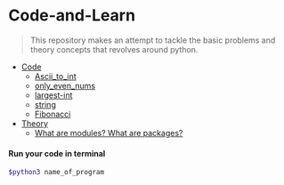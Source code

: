 # Code-and-Learn

> This repository makes an attempt to tackle the basic problems and theory concepts that revolves around python.

- [Code]()
    - [Ascii_to_int](./Codes/1.Ascii-to-int/ascii_to_int.py)
    - [only_even_nums](./Codes/2.Even-only/only_even_nums.py)
     - [largest-int](./Codes/3.Largest-int/largest_int.py)
     - [string](./Codes/4.String-of-numbers/string.py)
     - [Fibonacci](./Codes/5.Fibonacci/fibonacci.py)
- [Theory]()
    - [What are modules? What are packages?](./Theory/modules&packages.md)




#### Run your code in terminal

```bash
$python3 name_of_program
```
